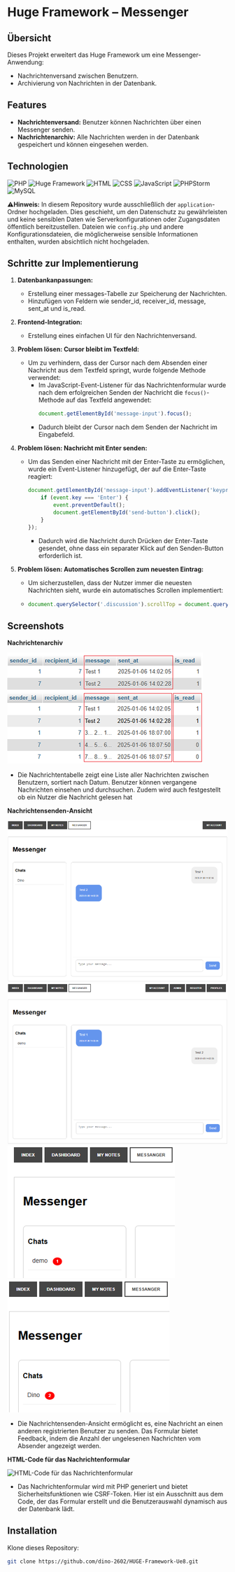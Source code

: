 # Huge Framework – Messenger

## Übersicht
Dieses Projekt erweitert das Huge Framework um eine Messenger-Anwendung:
- Nachrichtenversand zwischen Benutzern.
- Archivierung von Nachrichten in der Datenbank.

## Features
- **Nachrichtenversand:** Benutzer können Nachrichten über einen Messenger senden.
- **Nachrichtenarchiv:** Alle Nachrichten werden in der Datenbank gespeichert und können eingesehen werden.

## Technologien
![PHP](https://img.shields.io/badge/PHP-8.1%2B-blue?logo=php&logoColor=white)
![Huge Framework](https://img.shields.io/badge/Huge_Framework-1.0-brightgreen)
![HTML](https://img.shields.io/badge/HTML-5-orange?logo=html5&logoColor=white)
![CSS](https://img.shields.io/badge/CSS-3-blue?logo=css3&logoColor=white)
![JavaScript](https://img.shields.io/badge/JavaScript-ES6%2B-yellow?logo=javascript&logoColor=white)
![PHPStorm](https://img.shields.io/badge/IDE-PHPStorm-purple?logo=phpstorm&logoColor=white)
![MySQL](https://img.shields.io/badge/Database-MySQL-lightblue?logo=mysql&logoColor=white)

⚠️**Hinweis:** In diesem Repository wurde ausschließlich der `application`-Ordner hochgeladen. Dies geschieht, um den Datenschutz zu gewährleisten und keine sensiblen Daten wie Serverkonfigurationen oder Zugangsdaten öffentlich bereitzustellen. Dateien wie `config.php` und andere Konfigurationsdateien, die möglicherweise sensible Informationen enthalten, wurden absichtlich nicht hochgeladen.

## Schritte zur Implementierung

1. **Datenbankanpassungen:**
   - Erstellung einer messages-Tabelle zur Speicherung der Nachrichten.
   - Hinzufügen von Feldern wie sender_id, receiver_id, message, sent_at und is_read.

2. **Frontend-Integration:**
   - Erstellung eines einfachen UI für den Nachrichtenversand.

3. **Problem lösen: Cursor bleibt im Textfeld:**
   - Um zu verhindern, dass der Cursor nach dem Absenden einer Nachricht aus dem Textfeld springt, wurde folgende Methode verwendet:
     - Im JavaScript-Event-Listener für das Nachrichtenformular wurde nach dem erfolgreichen Senden der Nachricht die `focus()`-Methode auf das Textfeld angewendet:
       ```javascript
       document.getElementById('message-input').focus();
       ```
     - Dadurch bleibt der Cursor nach dem Senden der Nachricht im Eingabefeld.

4. **Problem lösen: Nachricht mit Enter senden:**
   - Um das Senden einer Nachricht mit der Enter-Taste zu ermöglichen, wurde ein Event-Listener hinzugefügt, der auf die Enter-Taste reagiert:
     ```javascript
     document.getElementById('message-input').addEventListener('keypress', function(event) {
         if (event.key === 'Enter') {
             event.preventDefault();
             document.getElementById('send-button').click();
         }
     });
     ```
     - Dadurch wird die Nachricht durch Drücken der Enter-Taste gesendet, ohne dass ein separater Klick auf den Senden-Button erforderlich ist.
    
5. **Problem lösen: Automatisches Scrollen zum neuesten Eintrag:**
   - Um sicherzustellen, dass der Nutzer immer die neuesten Nachrichten sieht, wurde ein automatisches Scrollen implementiert:
   - ```javascript
     document.querySelector('.discussion').scrollTop = document.querySelector('.discussion').scrollHeight;
     ```

## Screenshots

**Nachrichtenarchiv**

![Nachrichten1](https://github.com/dino-2602/HUGE-Framework-Ue8/blob/main/huge/screenshots/nachricht%20zwischen%20nutzern.png)
![Nachrichten2](https://github.com/dino-2602/HUGE-Framework-Ue8/blob/main/huge/screenshots/nachricht%20zwischen%20nutzern2.png)
- Die Nachrichtentabelle zeigt eine Liste aller Nachrichten zwischen Benutzern, sortiert nach Datum. Benutzer können vergangene Nachrichten einsehen und durchsuchen. Zudem wird auch festgestellt ob ein Nutzer die Nachricht gelesen hat

**Nachrichtensenden-Ansicht**

![Nachrichtensenden-Ansicht1](https://github.com/dino-2602/HUGE-Framework-Ue8/blob/main/huge/screenshots/message%20von%20demo%20zu%20dino.png)
![Nachrichtensenden-Ansicht2](https://github.com/dino-2602/HUGE-Framework-Ue8/blob/main/huge/screenshots/message%20von%20dino%20zu%20demo.png)
![Nachrichtensenden-Ansicht3](https://github.com/dino-2602/HUGE-Framework-Ue8/blob/main/huge/screenshots/ungelesen%20von%20demo.png)
![Nachrichtensenden-Ansicht4](https://github.com/dino-2602/HUGE-Framework-Ue8/blob/main/huge/screenshots/ungelesen%20von%20dino.png)
- Die Nachrichtensenden-Ansicht ermöglicht es, eine Nachricht an einen anderen registrierten Benutzer zu senden. Das Formular bietet Feedback, indem die Anzahl der ungelesenen Nachrichten vom Absender angezeigt werden.

**HTML-Code für das Nachrichtenformular**

![HTML-Code für das Nachrichtenformular](https://github.com/dino-2602/HUGE-Framework-Ue7/blob/main/screenshots/message_form.png)
- Das Nachrichtenformular wird mit PHP generiert und bietet Sicherheitsfunktionen wie CSRF-Token. Hier ist ein Ausschnitt aus dem Code, der das Formular erstellt und die Benutzerauswahl dynamisch aus der Datenbank lädt.

## Installation
Klone dieses Repository:
   ```bash
   git clone https://github.com/dino-2602/HUGE-Framework-Ue8.git
   ```
